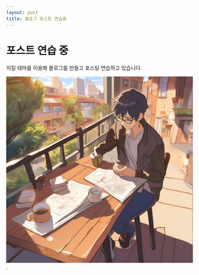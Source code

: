 ```yaml
---
layout: post
title: 블로그 포스트 연습중
---
```


# 포스트 연습 중

지킬 테마를 이용해 블로그를 만들고 포스팅 연습하고 있습니다.

![공부하는 사람](/images/learning.png).
